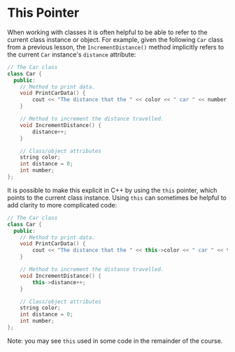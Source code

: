 # This Pointer
When working with classes it is often helpful to be able to refer to the current class instance or object. For example, given the following `Car` class from a previous lesson, the `IncrementDistance()` method implicitly refers to the current `Car` instance's `distance` attribute:

```cpp
// The Car class
class Car {
  public:
    // Method to print data.
    void PrintCarData() {
        cout << "The distance that the " << color << " car " << number << " has traveled is: " << distance << "\n";
    }

    // Method to increment the distance travelled.
    void IncrementDistance() {
        distance++;
    }

    // Class/object attributes
    string color;
    int distance = 0;
    int number;
};
```
It is possible to make this explicit in C++ by using the `this` pointer, which points to the current class instance. Using `this` can sometimes be helpful to add clarity to more complicated code:

```cpp
// The Car class
class Car {
  public:
    // Method to print data.
    void PrintCarData() {
        cout << "The distance that the " << this->color << " car " << this->number << " has traveled is: " << this->distance << "\n";
    }

    // Method to increment the distance travelled.
    void IncrementDistance() {
        this->distance++;
    }

    // Class/object attributes
    string color;
    int distance = 0;
    int number;
};
```

Note: you may see `this` used in some code in the remainder of the course.
